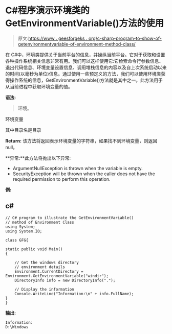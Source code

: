 # C#程序演示环境类的 GetEnvironmentVariable()方法的使用

> 原文:[https://www . geesforgeks . org/c-sharp-program-to-show-of-getenvironmentvariable-of-environment-method-class/](https://www.geeksforgeeks.org/c-sharp-program-to-show-the-use-of-getenvironmentvariable-method-of-environment-class/)

在 C#中，环境类提供关于当前平台的信息，并操纵当前平台。它对于获取和设置各种操作系统相关信息非常有用。我们可以这样使用它:它检索命令行参数信息、退出代码信息、环境变量设置信息、调用堆栈信息的内容以及自上次系统启动以来的时间(以毫秒为单位)信息。通过使用一些预定义的方法，我们可以使用环境类获得操作系统的信息，GetEnvironmentVariable()方法就是其中之一。此方法用于从当前进程中获取环境变量的值。

**语法:**

> 环境。

环境变量

其中目录名是目录

**Return:** 该方法将返回表示环境变量的字符串，如果找不到环境变量，则返回 null。

**异常:**此方法将抛出以下异常:

*   ArgumentNullException is thrown when the variable is empty.
*   SecurityException will be thrown when the caller does not have the required permission to perform this operation.

**例:**

## c#

```
// C# program to illustrate the GetEnvironmentVariable()
// method of Environment Class
using System;
using System.IO;

class GFG{

static public void Main()
{

    // Get the windows directory
    // environment details
    Environment.CurrentDirectory = Environment.GetEnvironmentVariable("windir");
    DirectoryInfo info = new DirectoryInfo(".");

    // Display the information
    Console.WriteLine("Information:\n" + info.FullName);
}
}
```

**输出:**

```
Information:
D:\Windows
```